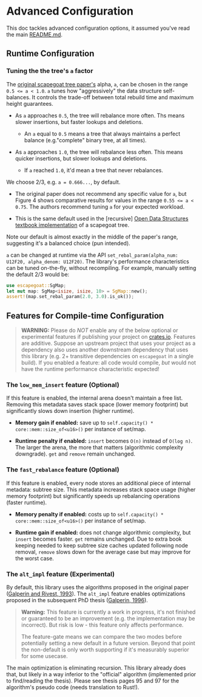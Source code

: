 # Advanced Configuration

This doc tackles advanced configuration options, it assumed you've read the main [README.md](https://github.com/stevefan1999-personal/escapegoat/blob/master/README.md).

## Runtime Configuration

### Tuning the the tree's `a` factor

The [original scapegoat tree paper's](https://people.csail.mit.edu/rivest/pubs/GR93.pdf) alpha, `a`, can be chosen in the range `0.5 <= a < 1.0`.
`a` tunes how "aggressively" the data structure self-balances.
It controls the trade-off between total rebuild time and maximum height guarantees.

* As `a` approaches `0.5`, the tree will rebalance more often. Ths means slower insertions, but faster lookups and deletions.
	* An `a` equal to `0.5` means a tree that always maintains a perfect balance (e.g."complete" binary tree, at all times).

* As `a` approaches `1.0`, the tree will rebalance less often. This means quicker insertions, but slower lookups and deletions.
	* If `a` reached `1.0`, it'd mean a tree that never rebalances.

We choose 2/3, e.g. `a = 0.666...`, by default.

* The original paper does not recommend any specific value for `a`, but Figure 4 shows comparative results for values in the range `0.55 <= a < 0.75`. The authors recommend tuning `a` for your expected workload.

* This is the same  default used in the [recursive] [Open Data Structures textbook implementation](https://opendatastructures.org/ods-java/8_Scapegoat_Trees.html) of a scapegoat tree.

Note our default is almost exactly in the middle of the paper's range, suggesting it's a balanced choice (pun intended).

`a` can be changed at runtime via the API `set_rebal_param(alpha_num: U12F20, alpha_denom: U12F20)`.
The library's performance characteristics can be tuned on-the-fly, without recompiling.
For example, manually setting the default 2/3 would be:

```rust
use escapegoat::SgMap;
let mut map: SgMap<isize, isize, 10> = SgMap::new();
assert!(map.set_rebal_param(2.0, 3.0).is_ok());
```

## Features for Compile-time Configuration

> **WARNING:** Please do *NOT* enable any of the below optional or experimental features if publishing your project on [crates.io](https://crates.io/).
> Features are additive. Suppose an upstream project that uses your project as a dependency also uses another downstream dependency that uses this library (e.g. 2+ transitive dependencies on `escapegoat` in a single build).
> If you enabled a feature: all code would compile, *but* would not have the runtime performance characteristic expected!

### The `low_mem_insert` feature (Optional)

If this feature is enabled, the internal arena doesn't maintain a free list.
Removing this metadata saves stack space (lower memory footprint) but significantly slows down insertion (higher runtime).

* **Memory gain if enabled:** save up to `self.capacity() * core::mem::size_of<u16>()` per instance of set/map.

* **Runtime penalty if enabled:** `insert` becomes `O(n)` instead of `O(log n)`. The larger the arena, the more that matters (algorithmic complexity downgrade). `get` and `remove` remain unchanged.

### The `fast_rebalance` feature (Optional)

If this feature is enabled, every node stores an additional piece of internal metadata: subtree size.
This metadata increases stack space usage (higher memory footprint) but significantly speeds up rebalancing operations (faster runtime).

* **Memory penalty if enabled:** costs up to `self.capacity() * core::mem::size_of<u16>()` per instance of set/map.

* **Runtime gain if enabled:** does not change algorithmic complexity, but `insert` becomes faster. `get` remains unchanged. Due to extra book keeping needed to keep subtree size caches updated following node removal, `remove` slows down for the average case but may improve for the worst case.

### The `alt_impl` feature (Experimental)

By default, this library uses the algorithms proposed in the original paper ([Galperin and Rivest, 1993](https://people.csail.mit.edu/rivest/pubs/GR93.pdf)).
The `alt_impl` feature enables optimizations proposed in the subsequent PhD thesis ([Galperin, 1996](https://dspace.mit.edu/handle/1721.1/10639)).

> **Warning:** This feature is currently a work in progress, it's not finished or guaranteed to be an improvement (e.g. the implementation may be incorrect). But risk is low - this feature only affects performance.
>
> The feature-gate means we can compare the two modes before potentially setting a new default in a future version.
> Beyond that point the non-default is only worth supporting if it's measurably superior for some usecase.

The main optimization is eliminating recursion.
This library already does that, but likely in a way inferior to the "official" algorithm (implemented prior to find/reading the thesis). Please see thesis pages 95 and 97 for the algorithm's pseudo code (needs translation to Rust!).

